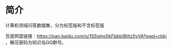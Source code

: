 # 简介

计算机领域问答数据集，分为标签版和不含标签版

百度网盘链接：https://pan.baidu.com/s/1S5iqho0kFbbbiBtltz5yVA?pwd=cbki ，解压密码为知识岛QQ群号。

